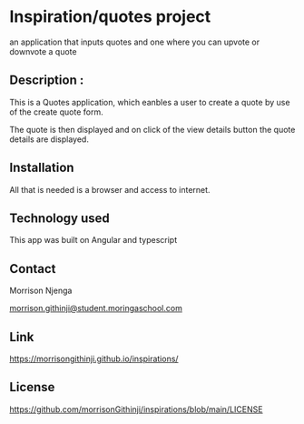 # Inspiration/quotes project
an application that  inputs quotes and one where you can upvote or downvote a quote

## Description :

This is a Quotes application, which eanbles a user to create  a quote by use of the create quote form.

The quote is then displayed and on click of the view details button the quote details are  displayed.

## Installation

All that is needed is a browser and access to internet.

## Technology used

This app was built on Angular and typescript


## Contact
Morrison Njenga

morrison.githinji@student.moringaschool.com

## Link
https://morrisongithinji.github.io/inspirations/

## License
https://github.com/morrisonGithinji/inspirations/blob/main/LICENSE
